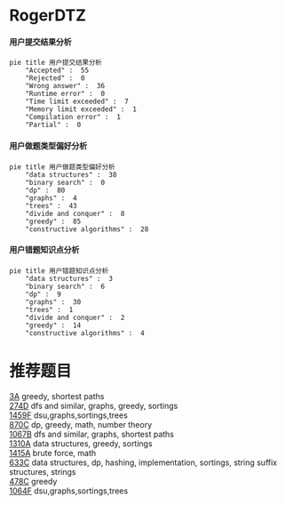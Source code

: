 # RogerDTZ

<!-- tabs:start -->



#### **用户提交结果分析**

```mermaid
pie title 用户提交结果分析
    "Accepted" :  55
    "Rejected" :  0
    "Wrong answer" :  36
    "Runtime error" :  0
    "Time limit exceeded" :  7
    "Memory limit exceeded" :  1
    "Compilation error" :  1
    "Partial" :  0
```

#### **用户做题类型偏好分析**

```mermaid
pie title 用户做题类型偏好分析
    "data structures" :  38
    "binary search" :  0
    "dp" :  80
    "graphs" :  4
    "trees" :  43
    "divide and conquer" :  8
    "greedy" :  85
    "constructive algorithms" :  28
```
#### **用户错题知识点分析**

```mermaid
pie title 用户错题知识点分析
    "data structures" :  3
    "binary search" :  6
    "dp" :  9
    "graphs" :  30
    "trees" :  1
    "divide and conquer" :  2
    "greedy" :  14
    "constructive algorithms" :  4
```



<!-- tabs:end -->
# 推荐题目
[3A](https://codeforces.com/contest/3/problem/A)		greedy,
                        shortest paths		  
[274D](https://codeforces.com/contest/274/problem/D)		dfs and similar,
                        graphs,
                        greedy,
                        sortings		  
[1459F](https://codeforces.com/contest/1459/problem/F)		dsu,graphs,sortings,trees		  
[870C](https://codeforces.com/contest/870/problem/C)		dp,
                        greedy,
                        math,
                        number theory		  
[1067B](https://codeforces.com/contest/1067/problem/B)		dfs and similar,
                        graphs,
                        shortest paths		  
[1310A](https://codeforces.com/contest/1310/problem/A)		data structures,
                        greedy,
                        sortings		  
[1415A](https://codeforces.com/contest/1415/problem/A)		brute force,
                        math		  
[633C](https://codeforces.com/contest/633/problem/C)		data structures,
                        dp,
                        hashing,
                        implementation,
                        sortings,
                        string suffix structures,
                        strings		  
[478C](https://codeforces.com/contest/478/problem/C)		greedy		  
[1064F](https://codeforces.com/contest/1064/problem/F)		dsu,graphs,sortings,trees		  

